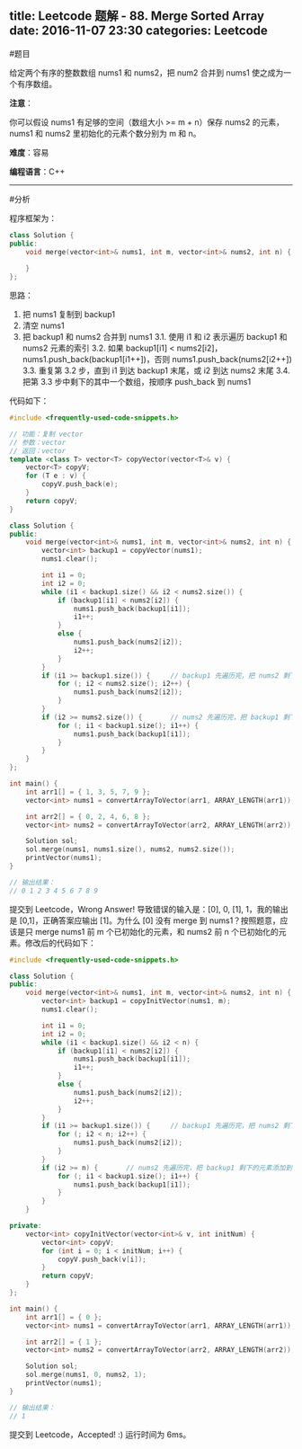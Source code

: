 title: Leetcode 题解 - 88. Merge Sorted Array
date: 2016-11-07 23:30
categories: Leetcode
---

#题目

给定两个有序的整数数组 nums1 和 nums2，把 num2 合并到 nums1 使之成为一个有序数组。

<!-- more -->

**注意**：

你可以假设 nums1 有足够的空间（数组大小 >= m + n）保存 nums2 的元素，nums1 和 nums2 里初始化的元素个数分别为 m 和 n。

**难度**：容易

**编程语言**：C++

---

#分析

程序框架为：

```cpp
class Solution {
public:
    void merge(vector<int>& nums1, int m, vector<int>& nums2, int n) {
        
    }
};
```

思路：

1. 把 nums1 复制到 backup1
2. 清空 nums1
3. 把 backup1 和 nums2 合并到 nums1
    3.1. 使用 i1 和 i2 表示遍历 backup1 和 nums2 元素的索引
    3.2. 如果 backup1[i1] < nums2[i2]，nums1.push_back(backup1[i1++])，否则 nums1.push_back(nums2[i2++])
    3.3. 重复第 3.2 步，直到 i1 到达 backup1 末尾，或 i2 到达 nums2 末尾
    3.4. 把第 3.3 步中剩下的其中一个数组，按顺序 push_back 到 nums1

代码如下：

```cpp
#include <frequently-used-code-snippets.h>

// 功能：复制 vector
// 参数：vector
// 返回：vector
template <class T> vector<T> copyVector(vector<T>& v) {
    vector<T> copyV;
    for (T e : v) {
        copyV.push_back(e);
    }
    return copyV;
}

class Solution {
public:
    void merge(vector<int>& nums1, int m, vector<int>& nums2, int n) {
        vector<int> backup1 = copyVector(nums1);
        nums1.clear();

        int i1 = 0;
        int i2 = 0;
        while (i1 < backup1.size() && i2 < nums2.size()) {
            if (backup1[i1] < nums2[i2]) {
                nums1.push_back(backup1[i1]);
                i1++;
            }
            else {
                nums1.push_back(nums2[i2]);
                i2++;
            }
        }
        if (i1 >= backup1.size()) {     // backup1 先遍历完，把 nums2 剩下的元素添加到 nums1
            for (; i2 < nums2.size(); i2++) {
                nums1.push_back(nums2[i2]);
            }
        }
        if (i2 >= nums2.size()) {       // nums2 先遍历完，把 backup1 剩下的元素添加到 nums1
            for (; i1 < backup1.size(); i1++) {
                nums1.push_back(backup1[i1]);
            }
        }
    }
};

int main() {
    int arr1[] = { 1, 3, 5, 7, 9 };
    vector<int> nums1 = convertArrayToVector(arr1, ARRAY_LENGTH(arr1));

    int arr2[] = { 0, 2, 4, 6, 8 };
    vector<int> nums2 = convertArrayToVector(arr2, ARRAY_LENGTH(arr2));

    Solution sol;
    sol.merge(nums1, nums1.size(), nums2, nums2.size());
    printVector(nums1);
}

// 输出结果：
// 0 1 2 3 4 5 6 7 8 9 
```

提交到 Leetcode，Wrong Answer! 导致错误的输入是：[0], 0, [1], 1，我的输出是 [0,1]，正确答案应输出 [1]。为什么 [0] 没有 merge 到 nums1？按照题意，应该是只 merge nums1 前 m 个已初始化的元素，和 nums2 前 n 个已初始化的元素。修改后的代码如下：

```cpp
#include <frequently-used-code-snippets.h>

class Solution {
public:
    void merge(vector<int>& nums1, int m, vector<int>& nums2, int n) {
        vector<int> backup1 = copyInitVector(nums1, m);
        nums1.clear();

        int i1 = 0;
        int i2 = 0;
        while (i1 < backup1.size() && i2 < n) {
            if (backup1[i1] < nums2[i2]) {
                nums1.push_back(backup1[i1]);
                i1++;
            }
            else {
                nums1.push_back(nums2[i2]);
                i2++;
            }
        }
        if (i1 >= backup1.size()) {     // backup1 先遍历完，把 nums2 剩下的元素添加到 nums1
            for (; i2 < n; i2++) {
                nums1.push_back(nums2[i2]);
            }
        }
        if (i2 >= n) {       // nums2 先遍历完，把 backup1 剩下的元素添加到 nums1
            for (; i1 < backup1.size(); i1++) {
                nums1.push_back(backup1[i1]);
            }
        }
    }

private:
    vector<int> copyInitVector(vector<int>& v, int initNum) {
        vector<int> copyV;
        for (int i = 0; i < initNum; i++) {
            copyV.push_back(v[i]);
        }
        return copyV;
    }
};

int main() {
    int arr1[] = { 0 };
    vector<int> nums1 = convertArrayToVector(arr1, ARRAY_LENGTH(arr1));

    int arr2[] = { 1 };
    vector<int> nums2 = convertArrayToVector(arr2, ARRAY_LENGTH(arr2));

    Solution sol;
    sol.merge(nums1, 0, nums2, 1);
    printVector(nums1);
}

// 输出结果：
// 1
```

提交到 Leetcode，Accepted! :) 运行时间为 6ms。
